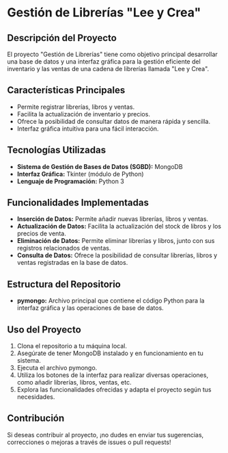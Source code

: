 # Gestión de Librerías "Lee y Crea"

## Descripción del Proyecto

El proyecto "Gestión de Librerías" tiene como objetivo principal desarrollar una base de datos y una interfaz gráfica para la gestión eficiente del inventario y las ventas de una cadena de librerías llamada "Lee y Crea".

## Características Principales

- Permite registrar librerías, libros y ventas.
- Facilita la actualización de inventario y precios.
- Ofrece la posibilidad de consultar datos de manera rápida y sencilla.
- Interfaz gráfica intuitiva para una fácil interacción.

## Tecnologías Utilizadas

- **Sistema de Gestión de Bases de Datos (SGBD):** MongoDB
- **Interfaz Gráfica:** Tkinter (módulo de Python)
- **Lenguaje de Programación:** Python 3

## Funcionalidades Implementadas

- **Inserción de Datos:** Permite añadir nuevas librerías, libros y ventas.
- **Actualización de Datos:** Facilita la actualización del stock de libros y los precios de venta.
- **Eliminación de Datos:** Permite eliminar librerías y libros, junto con sus registros relacionados de ventas.
- **Consulta de Datos:** Ofrece la posibilidad de consultar librerías, libros y ventas registradas en la base de datos.

## Estructura del Repositorio

- **pymongo:** Archivo principal que contiene el código Python para la interfaz gráfica y las operaciones de base de datos.

## Uso del Proyecto

1. Clona el repositorio a tu máquina local.
2. Asegúrate de tener MongoDB instalado y en funcionamiento en tu sistema.
3. Ejecuta el archivo pymongo.
4. Utiliza los botones de la interfaz para realizar diversas operaciones, como añadir librerías, libros, ventas, etc.
5. Explora las funcionalidades ofrecidas y adapta el proyecto según tus necesidades.

## Contribución

Si deseas contribuir al proyecto, ¡no dudes en enviar tus sugerencias, correcciones o mejoras a través de issues o pull requests!
